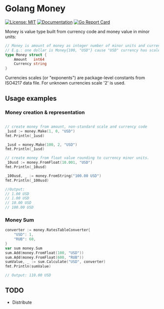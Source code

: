 # Golang Money

[![License: MIT](https://img.shields.io/badge/License-MIT-yellow.svg)](https://opensource.org/licenses/MIT)
[![Documentation](https://godoc.org/github.com/gruzovator/money?status.svg)](https://godoc.org/github.com/gruzovator/money)
[![Go Report Card](https://goreportcard.com/badge/github.com/gruzovator/money)](https://goreportcard.com/report/github.com/gruzovator/money)


Money is value type built from currency code and money value in minor units:

```go
// Money is amount of money as integer number of minor units and currency code.
// E.g.: one dollar is Money{100, "USD"} cause "USD" currency has scale 2.
type Money struct {
	Amount   int64
	Currency string
}
```

Currencies scales (or "exponents") are package-level constants from ISO4217 data file.
For unknown currencies scale '2' is used. 

## Usage examples

### Money creation & representation

```go

// create money from amount, non-standard scale and currency code
_1usd := money.Make(1, 0, "USD") 
fmt.Println(_1usd)

_1usd = money.Make(100, 2, "USD")
fmt.Println(_1usd)

// create money from float value rounding to currency minor units.
_10usd := money.FromFloat(10.001, "USD")
fmt.Println(_10usd)

_100usd, _ := money.FromString("100.00 USD")
fmt.Println(_100usd)

//Output:
// 1.00 USD
// 1.00 USD
// 10.00 USD
// 100.00 USD
```

### Money Sum
```go
converter := money.RatesTableConverter{
    "USD": 1,
    "RUB": 60,
}
var sum money.Sum
sum.Add(money.FromFloat(100, "USD"))
sum.Add(money.FromFloat(600, "RUB"))
sumValue, _ := sum.Calculate("USD", converter)
fmt.Println(sumValue)

// Output: 110.00 USD
```     

## TODO

* Distribute